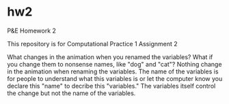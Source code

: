 # hw2
P&amp;E Homework 2 

This repository is for Computational Practice 1 Assignment 2

What changes in the animation when you renamed the variables? What if you change them to nonsense names, like "dog" and "cat"?
Nothing change in the animation when renaming the variables. The name of the variables is for people to understand what this variables is or let the computer know you declare this "name" to decribe this "variables." The variables itself control the change but not the name of the variables.
